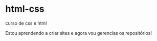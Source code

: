 # html-css
 curso de css e html

 Estou aprendendo a criar sites e agora vou gerencias os repositórios!
